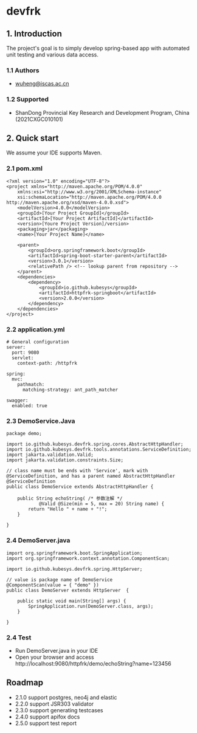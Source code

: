 # devfrk

## 1. Introduction

The project's goal is to simply develop spring-based app with automated unit testing and various data access.


### 1.1 Authors

- wuheng@iscas.ac.cn

### 1.2 Supported

- ShanDong Provincial Key Research and Development Program, China (2021CXGC010101)
 
## 2. Quick start

We assume your IDE supports Maven.

### 2.1 pom.xml

```
<?xml version="1.0" encoding="UTF-8"?>
<project xmlns="http://maven.apache.org/POM/4.0.0"
	xmlns:xsi="http://www.w3.org/2001/XMLSchema-instance"
	xsi:schemaLocation="http://maven.apache.org/POM/4.0.0 http://maven.apache.org/xsd/maven-4.0.0.xsd">
	<modelVersion>4.0.0</modelVersion>
	<groupId>[Your Project GroupId]</groupId>
	<artifactId>[Your Project ArtifactId]</artifactId>
	<version>[Youre Project Version]/version>
	<packaging>jar</packaging>
	<name>[Your Project Name]</name>
  
	<parent>
		<groupId>org.springframework.boot</groupId>
		<artifactId>spring-boot-starter-parent</artifactId>
		<version>3.0.1</version>
		<relativePath /> <!-- lookup parent from repository -->
	</parent>
	<dependencies>
		<dependency>
			<groupId>io.github.kubesys</groupId>
			<artifactId>httpfrk-springboot</artifactId>
			<version>2.0.0</version>
		</dependency>
	</dependencies>
</project>
```

### 2.2 application.yml

```
# General configuration
server:
  port: 9080
  servlet:
    context-path: /httpfrk
    
spring:
  mvc:
    pathmatch:
      matching-strategy: ant_path_matcher
  
swagger:
  enabled: true
```

### 2.3 DemoService.Java

```
package demo;

import io.github.kubesys.devfrk.spring.cores.AbstractHttpHandler;
import io.github.kubesys.devfrk.tools.annotations.ServiceDefinition;
import jakarta.validation.Valid;
import jakarta.validation.constraints.Size;

// class name must be ends with 'Service', mark with @ServiceDefinition, and has a parent named AbstractHttpHandler
@ServiceDefinition
public class DemoService extends AbstractHttpHandler {
	
	public String echoString( /* 参数注解 */
			@Valid @Size(min = 5, max = 20) String name) {
		return "Hello " + name + "!";
	}
	
}
```

### 2.4 DemoServer.java

```
import org.springframework.boot.SpringApplication;
import org.springframework.context.annotation.ComponentScan;

import io.github.kubesys.devfrk.spring.HttpServer;

// value is package name of DemoService
@ComponentScan(value = { "demo" })
public class DemoServer extends HttpServer  {

	public static void main(String[] args) {
		SpringApplication.run(DemoServer.class, args);
	}

}
```

### 2.4 Test

- Run DemoServer.java in your IDE
- Open your browser and access   http://localhost:9080/httpfrk/demo/echoString?name=123456

## Roadmap
- 2.1.0 support postgres, neo4j and elastic
- 2.2.0 support JSR303 validator
- 2.3.0 support generating testcases
- 2.4.0 support apifox docs
- 2.5.0 support test report


